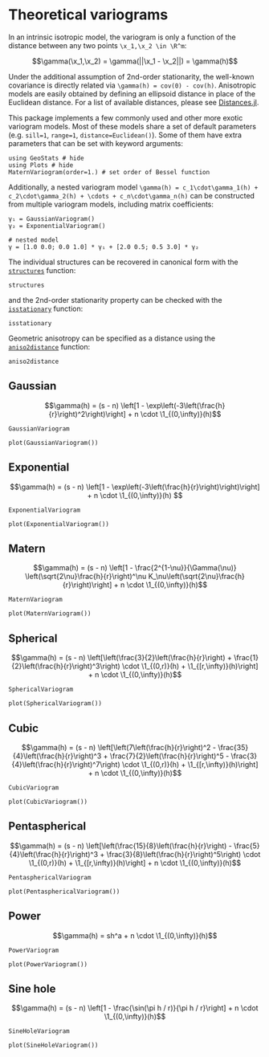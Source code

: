 # Theoretical variograms

In an intrinsic isotropic model, the variogram is only a function of the
distance between any two points ``\x_1,\x_2 \in \R^m``:

```math
\gamma(\x_1,\x_2) = \gamma(||\x_1 - \x_2||) = \gamma(h)
```

Under the additional assumption of 2nd-order stationarity, the well-known
covariance is directly related via ``\gamma(h) = cov(0) - cov(h)``. Anisotropic
models are easily obtained by defining an ellipsoid distance in place of the Euclidean
distance. For a list of available distances, please see
[Distances.jl](https://github.com/JuliaStats/Distances.jl).

This package implements a few commonly used and other more exotic variogram models.
Most of these models share a set of default parameters (e.g. `sill=1`, `range=1`,
`distance=Euclidean()`). Some of them have extra parameters that can be set with
keyword arguments:

```@example variograms
using GeoStats # hide
using Plots # hide
MaternVariogram(order=1.) # set order of Bessel function
```

Additionally, a nested variogram model
``\gamma(h) = c_1\cdot\gamma_1(h) + c_2\cdot\gamma_2(h) + \cdots + c_n\cdot\gamma_n(h)``
can be constructed from multiple variogram models, including matrix coefficients:

```@example variograms
γ₁ = GaussianVariogram()
γ₂ = ExponentialVariogram()

# nested model
γ = [1.0 0.0; 0.0 1.0] * γ₁ + [2.0 0.5; 0.5 3.0] * γ₂
```

The individual structures can be recovered in canonical form with the
[`structures`](@ref) function:

```@docs
structures
```

and the 2nd-order stationarity property can be checked with the
[`isstationary`](@ref) function:

```@docs
isstationary
```

Geometric anisotropy can be specified as a distance using the
[`aniso2distance`](@ref) function:

```@docs
aniso2distance
```

## Gaussian

```math
\gamma(h) = (s - n) \left[1 - \exp\left(-3\left(\frac{h}{r}\right)^2\right)\right] + n \cdot \1_{(0,\infty)}(h)
```

```@docs
GaussianVariogram
```

```@example variograms
plot(GaussianVariogram())
```

## Exponential

```math
\gamma(h) = (s - n) \left[1 - \exp\left(-3\left(\frac{h}{r}\right)\right)\right] + n \cdot \1_{(0,\infty)}(h)

```

```@docs
ExponentialVariogram
```

```@example variograms
plot(ExponentialVariogram())
```

## Matern

```math
\gamma(h) = (s - n) \left[1 - \frac{2^{1-\nu}}{\Gamma(\nu)} \left(\sqrt{2\nu}\frac{h}{r}\right)^\nu K_\nu\left(\sqrt{2\nu}\frac{h}{r}\right)\right] + n \cdot \1_{(0,\infty)}(h)
```

```@docs
MaternVariogram
```

```@example variograms
plot(MaternVariogram())
```

## Spherical

```math
\gamma(h) = (s - n) \left[\left(\frac{3}{2}\left(\frac{h}{r}\right) + \frac{1}{2}\left(\frac{h}{r}\right)^3\right) \cdot \1_{(0,r)}(h) + \1_{[r,\infty)}(h)\right] + n \cdot \1_{(0,\infty)}(h)
```

```@docs
SphericalVariogram
```

```@example variograms
plot(SphericalVariogram())
```

## Cubic

```math
\gamma(h) = (s - n) \left[\left(7\left(\frac{h}{r}\right)^2 - \frac{35}{4}\left(\frac{h}{r}\right)^3 + \frac{7}{2}\left(\frac{h}{r}\right)^5 - \frac{3}{4}\left(\frac{h}{r}\right)^7\right) \cdot \1_{(0,r)}(h) + \1_{[r,\infty)}(h)\right] + n \cdot \1_{(0,\infty)}(h)
```

```@docs
CubicVariogram
```

```@example variograms
plot(CubicVariogram())
```

## Pentaspherical

```math
\gamma(h) = (s - n) \left[\left(\frac{15}{8}\left(\frac{h}{r}\right) - \frac{5}{4}\left(\frac{h}{r}\right)^3 + \frac{3}{8}\left(\frac{h}{r}\right)^5\right) \cdot \1_{(0,r)}(h) + \1_{[r,\infty)}(h)\right] + n \cdot \1_{(0,\infty)}(h)
```

```@docs
PentasphericalVariogram
```

```@example variograms
plot(PentasphericalVariogram())
```

## Power

```math
\gamma(h) = sh^a + n \cdot \1_{(0,\infty)}(h)
```

```@docs
PowerVariogram
```

```@example variograms
plot(PowerVariogram())
```

## Sine hole

```math
\gamma(h) = (s - n) \left[1 - \frac{\sin(\pi h / r)}{\pi h / r}\right] + n \cdot \1_{(0,\infty)}(h)
```

```@docs
SineHoleVariogram
```

```@example variograms
plot(SineHoleVariogram())
```
